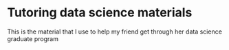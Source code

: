 # Tutoring data science materials
This is the material that I use to help my friend get through her data science graduate program
